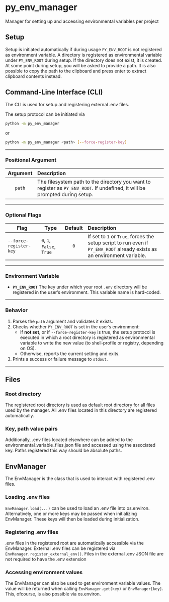 # py_env_manager
Manager for setting up and accessing environmental variables per project

## Setup
Setup is initiated automatically if during usage `PY_ENV_ROOT` is not registered as environment variable.
A directory is registered as environmental variable under `PY_ENV_ROOT` during setup. If the directory does not exist, 
it is created. 
At some point during setup, you will be asked to provide a path. It is also possible to copy the path to the
clipboard and press enter to extract clipboard contents instead.

## Command-Line Interface (CLI)
The CLI is used for setup and registering external .env files.

The setup protocol can be initiated via
```bash
python -m py_env_manager
```
or
```bash
python -m py_env_manager <path> [--force-register-key]
```

---

### Positional Argument

| Argument | Description                                                                                                                 |
| :------: |:----------------------------------------------------------------------------------------------------------------------------|
|  `path`  | The filesystem path to the directory you want to register as `PY_ENV_ROOT`. If undefined, it will be prompted during setup. |

---

### Optional Flags

| Flag                   | Type                      | Default | Description                                                                                                              |
| ---------------------- | ------------------------- | :-----: |:-------------------------------------------------------------------------------------------------------------------------|
| `--force-register-key` | `0`, `1`, `False`, `True` |   `0`   | If set to `1` or `True`, forces the setup script to run even if `PY_ENV_ROOT` already exists as an environment variable. |

---

### Environment Variable

* **`PY_ENV_ROOT`**
  The key under which your root `.env` directory will be registered in the user’s environment. This variable name is hard-coded.


---

### Behavior

1. Parses the `path` argument and validates it exists.
2. Checks whether `PY_ENV_ROOT` is set in the user’s environment:
   * If **not set**, or if `--force-register-key` is true, the setup protocol is executed in which a root directory is registered as environmental variable to write the new value (to shell‐profile or registry, depending on OS).
   * Otherwise, reports the current setting and exits.
3. Prints a success or failure message to `stdout`.

---


## Files
### Root directory
The registered root directory is used as default root directory for all files used by the manager. All .env files 
located in this directory are registered automatically.

### Key, path value pairs
Additionally, .env files located elsewhere can be added to the environmental_variable_files.json file and accessed using
the associated key. Paths registered this way should be absolute paths.

## EnvManager
The EnvManager is the class that is used to interact with registered .env files.

### Loading .env files
`EnvManager.load(...)` can be used to load an .env file into os.environ. Alternatively, one or more keys may be passed 
when initializing EnvManager. These keys will then be loaded during initialization.

### Registering .env files
.env files in the registered root are automatically accessible via the EnvManager. External .env files can be registered
via `EnvManager.register_external_env()`. Files in the external .env JSON file are not required to have the .env 
extension

### Accessing environment values
The EnvManager can also be used to get environment variable values. The value will be returned when calling `EnvManager.get(key)`
or `EnvManager[key]`. This, ofcourse, is also possible via os.environ.